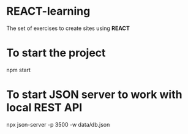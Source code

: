 # REACT-learning

The set of exercises to create sites using **REACT**

# To start the project

npm start

# To start JSON server to work with local REST API

npx json-server -p 3500 -w data/db.json

